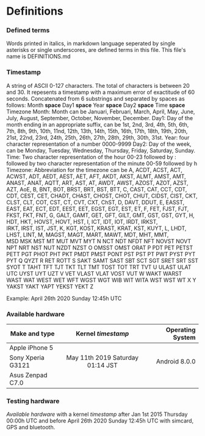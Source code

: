 # Definitions

### Defined terms

Words printed in italics, in markdown language seperated by single asterisks or single underscores, 
are defined terms in this file. This file's name is DEFINITIONS.md

### Timestamp
A string of ASCII 0-127 characters. The total of characters is between 20 and 30. 
It repesents a timestamp with a maximum error of exactitude of 60 seconds.
Concatenated from 6 substrings and separated by spaces as follows:
Month **space** Day1 **space** Year **space** Day2 **space** Time **space** Timezone
Month: Month can be Januari, Februari, March, April, May, June, July, August, September, October, November, December.
Day1: Day of the month ending in an appropriate suffix, can be 1st, 2nd, 3rd, 4th, 5th, 6th, 7th, 8th, 
9th, 10th, 11nd, 12th, 13th, 14th, 15th, 16th, 17th, 18th, 19th, 20th, 21st, 22nd, 23rd, 24th, 25th, 26th, 
27th,  28th, 29th, 30th, 31st. 
Year: four character representation of a number 0000-9999
Day2: Day of the week, can be Monday, Tuesday, Wednesday, Thursday, Friday, Saturday, Sunday.
Time: Two character representation of the hour 00-23 followed by : 
followed by two character representation of the minute 00-59 followed by h
Timezone: Abbreviation for the timezone can be A, ACDT, ACST,	ACT, ACWST, ADT, AEDT, AEST, AET,	AFT, AKDT, AKST, ALMT, 
AMST, AMT, ANAST, ANAT, AQTT, ART, AST, AT, AWDT, AWST, AZOST, AZOT, AZST, AZT, AoE, B, BNT, BOT, BRST, BRT, BST, 
BTT, C,	CAST, CAT, CCT,	CDT, CDT, CEST,	CET, CHADT, CHAST, CHOST, CHOT, CHUT, CIDST, CIST, CKT, CLST, CLT, COT, CST,
CT, CVT, CXT, ChST, D, DAVT, DDUT, E, EASST, EAST, EAT,	ECT, EDT, EEST,	EET, EGST, EGT, EST, ET, F, FET, FJST, FJT, FKST,
FKT, FNT, G, GALT, GAMT, GET, GFT, GILT, GMT, GST, GST, GYT, H, HDT, HKT, HOVST, HOVT, HST, I, ICT, IDT, IOT, IRDT, IRKST,	
IRKT, IRST, IST, JST,	K, KGT,	KOST,	KRAST, KRAT, KST,	KUYT, L, LHDT, LHST, LINT, M, MAGST, MAGT, MART, MAWT, MDT, MHT, MMT,	
MSD		MSK		MST				MT	MUT	MVT	MYT		N	NCT	NDT		NFDT		NFT		NOVST		NOVT		NPT	NRT	NST		NUT	NZDT		NZST		O	OMSST		OMST			ORAT	P	PDT				PET	PETST	PETT		PGT	PHOT	PHT		PKT		PMDT	PMST	PONT	PST					PST	PT	PWT	PYST	PYT	PYT		Q	QYZT	R	RET	ROTT	S	SAKT	SAMT		SAST		SBT		SCT	SGT		SRET	SRT	SST	SYOT	T	TAHT	TFT		TJT	TKT	TLT	TMT	TOST	TOT	TRT		TVT	U	ULAST		ULAT		UTC	UYST	UYT	UZT	V	VET		VLAST	VLAT	VOST	VUT		W	WAKT	WARST	WAST	WAT	WEST			WET			WFT	WGST		WGT		WIB		WIT		WITA		WST		WST	WT		X	Y	YAKST	YAKT	YAPT	YEKST	YEKT	Z
 
Example: April 26th 2020 Sunday 12:45h UTC

### Available hardware

| Make and type     | Kernel *timestamp*                 | Operating System  |
| ----------------- |:----------------------------------:| -----------------:|
| Apple iPhone 5    |                                    |                   |
| Sony Xperia G3121 | May 11th 2019 Saturday 01:14 JST   |     Android 8.0.0 |
| Asus Zenpad C7.0  |                                    |                   |

### Testing hardware

*Available hardware* with a kernel *timestamp* after Jan 1st 2015 Thursday 00:00h UTC and before April 26th 2020 Sunday 12:45h UTC
with simcard, GPS and bluetooth.
